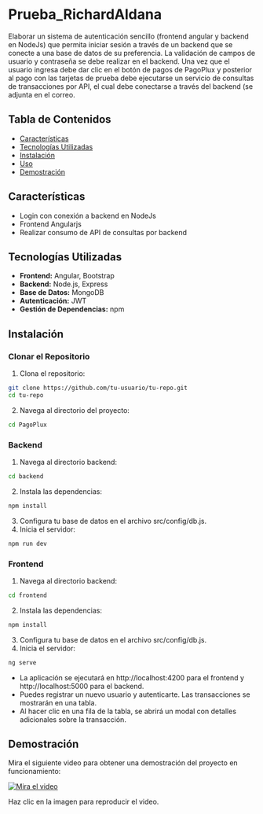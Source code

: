 # Prueba_RichardAldana

Elaborar un sistema de autenticación sencillo (frontend angular y backend en NodeJs) que
permita iniciar sesión a través de un backend que se conecte a una base de datos de su
preferencia. La validación de campos de usuario y contraseña se debe realizar en el
backend.
Una vez que el usuario ingresa debe dar clic en el botón de pagos de PagoPlux y posterior al pago con las tarjetas de prueba debe ejecutarse un servicio de
consultas de transacciones por API, el cual debe conectarse a través del backend (se
adjunta en el correo.

## Tabla de Contenidos

- [Características](#características)
- [Tecnologías Utilizadas](#tecnologías-utilizadas)
- [Instalación](#instalación)
- [Uso](#uso)
- [Demostración](#demostracion)

## Características

- Login con conexión a backend en NodeJs
- Frontend Angularjs
- Realizar consumo de API de consultas por backend

## Tecnologías Utilizadas

- **Frontend:** Angular, Bootstrap
- **Backend:** Node.js, Express
- **Base de Datos:** MongoDB
- **Autenticación:** JWT
- **Gestión de Dependencias:** npm

## Instalación

### Clonar el Repositorio

1. Clona el repositorio:

```bash
git clone https://github.com/tu-usuario/tu-repo.git
cd tu-repo
```

2.	Navega al directorio del proyecto:

```bash
cd PagoPlux
```
### Backend

1.	Navega al directorio backend:
```bash
cd backend
```

2.	Instala las dependencias:
```bash
npm install
```

3.	Configura tu base de datos en el archivo src/config/db.js.
4.	Inicia el servidor:
```bash
npm run dev
```

### Frontend

1.	Navega al directorio backend:
```bash
cd frontend
```

2.	Instala las dependencias:
```bash
npm install
```

3.	Configura tu base de datos en el archivo src/config/db.js.
4.	Inicia el servidor:
```bash
ng serve
```

  -	La aplicación se ejecutará en http://localhost:4200 para el frontend y http://localhost:5000 para el backend.
  -	Puedes registrar un nuevo usuario y autenticarte. Las transacciones se mostrarán en una tabla.
  -	Al hacer clic en una fila de la tabla, se abrirá un modal con detalles adicionales sobre la transacción.

## Demostración
Mira el siguiente video para obtener una demostración del proyecto en funcionamiento:

[![Mira el video](https://youtu.be/t64EE9z_YhA/0.jpg)](https://youtu.be/t64EE9z_YhA)

Haz clic en la imagen para reproducir el video.
